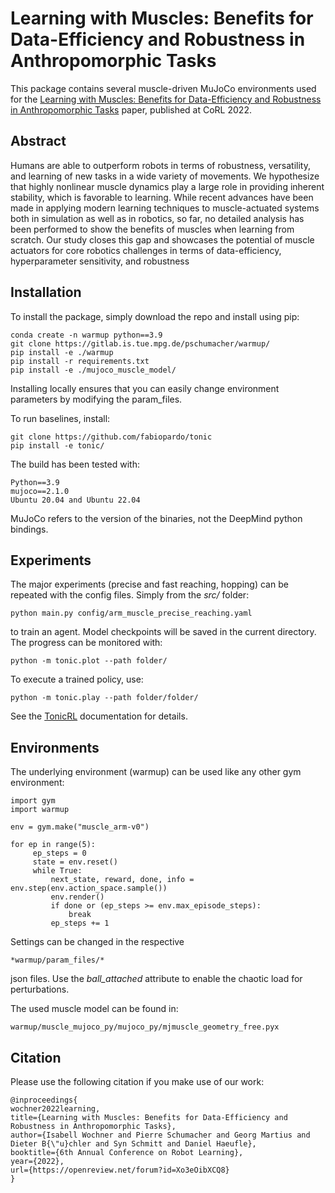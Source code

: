 # Learning with Muscles: Benefits for Data-Efficiency and Robustness in Anthropomorphic Tasks

 This package contains several muscle-driven MuJoCo environments used for the [Learning with Muscles: Benefits for Data-Efficiency
and Robustness in Anthropomorphic Tasks](https://openreview.net/forum?id=Xo3eOibXCQ8) paper, published at CoRL 2022.

## Abstract
Humans are able to outperform robots in terms of robustness, versatility,
and learning of new tasks in a wide variety of movements. We hypothesize that
highly nonlinear muscle dynamics play a large role in providing inherent stability,
which is favorable to learning. While recent advances have been made in applying
modern learning techniques to muscle-actuated systems both in simulation as
well as in robotics, so far, no detailed analysis has been performed to show the
benefits of muscles when learning from scratch. Our study closes this gap and
showcases the potential of muscle actuators for core robotics challenges in terms
of data-efficiency, hyperparameter sensitivity, and robustness

## Installation

To install the package, simply download the repo and install using pip:
```
conda create -n warmup python==3.9
git clone https://gitlab.is.tue.mpg.de/pschumacher/warmup/
pip install -e ./warmup
pip install -r requirements.txt
pip install -e ./mujoco_muscle_model/
```
Installing locally ensures that you can easily change environment parameters by modifying the param_files. 

To run baselines, install:

```
git clone https://github.com/fabiopardo/tonic
pip install -e tonic/
```

The build has been tested with: 
```
Python==3.9
mujoco==2.1.0
Ubuntu 20.04 and Ubuntu 22.04
```
MuJoCo refers to the version of the binaries, not the DeepMind python bindings.

## Experiments 

The major experiments (precise and fast reaching, hopping) can be repeated with the config files.
Simply from the *src/* folder:
```
python main.py config/arm_muscle_precise_reaching.yaml
```
to train an agent. Model checkpoints will be saved in the current directory. 
The progress can be monitored with:
```
python -m tonic.plot --path folder/
```
To execute a trained policy, use:
```
python -m tonic.play --path folder/folder/
```

See the [TonicRL](https://github.com/fabiopardo/tonic) documentation for details.

## Environments

The underlying environment (warmup) can be used like any other gym environment:
```
import gym
import warmup

env = gym.make("muscle_arm-v0")

for ep in range(5):
     ep_steps = 0
     state = env.reset()
     while True:
         next_state, reward, done, info = env.step(env.action_space.sample())
         env.render()
         if done or (ep_steps >= env.max_episode_steps):
             break
         ep_steps += 1

```

Settings can be changed in the respective 
```
*warmup/param_files/* 
```
json files. Use the *ball_attached* attribute to enable the chaotic load for perturbations.

The used muscle model can be found in:
```
warmup/muscle_mujoco_py/mujoco_py/mjmuscle_geometry_free.pyx
```

## Citation

Please use the following citation if you make use of our work:

```
@inproceedings{
wochner2022learning,
title={Learning with Muscles: Benefits for Data-Efficiency and Robustness in Anthropomorphic Tasks},
author={Isabell Wochner and Pierre Schumacher and Georg Martius and Dieter B{\"u}chler and Syn Schmitt and Daniel Haeufle},
booktitle={6th Annual Conference on Robot Learning},
year={2022},
url={https://openreview.net/forum?id=Xo3eOibXCQ8}
}
```
